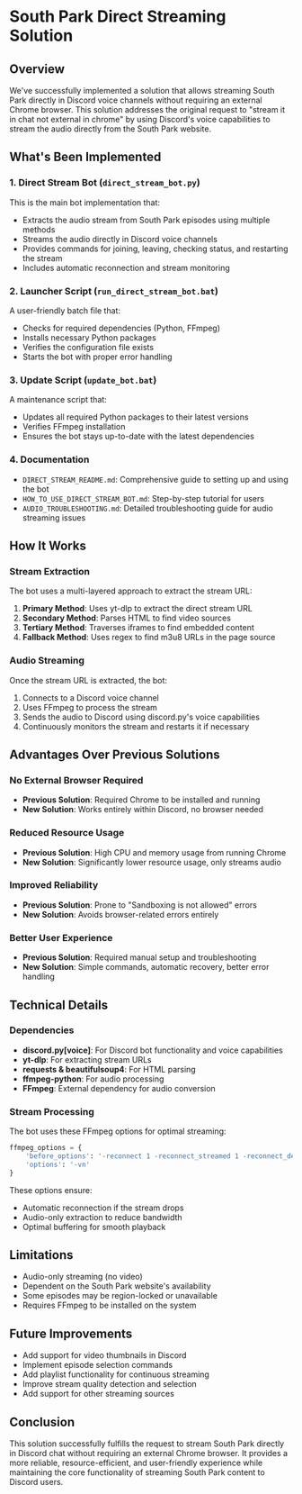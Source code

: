 # South Park Direct Streaming Solution

## Overview

We've successfully implemented a solution that allows streaming South Park directly in Discord voice channels without requiring an external Chrome browser. This solution addresses the original request to "stream it in chat not external in chrome" by using Discord's voice capabilities to stream the audio directly from the South Park website.

## What's Been Implemented

### 1. Direct Stream Bot (`direct_stream_bot.py`)

This is the main bot implementation that:

- Extracts the audio stream from South Park episodes using multiple methods
- Streams the audio directly in Discord voice channels
- Provides commands for joining, leaving, checking status, and restarting the stream
- Includes automatic reconnection and stream monitoring

### 2. Launcher Script (`run_direct_stream_bot.bat`)

A user-friendly batch file that:

- Checks for required dependencies (Python, FFmpeg)
- Installs necessary Python packages
- Verifies the configuration file exists
- Starts the bot with proper error handling

### 3. Update Script (`update_bot.bat`)

A maintenance script that:

- Updates all required Python packages to their latest versions
- Verifies FFmpeg installation
- Ensures the bot stays up-to-date with the latest dependencies

### 4. Documentation

- `DIRECT_STREAM_README.md`: Comprehensive guide to setting up and using the bot
- `HOW_TO_USE_DIRECT_STREAM_BOT.md`: Step-by-step tutorial for users
- `AUDIO_TROUBLESHOOTING.md`: Detailed troubleshooting guide for audio streaming issues

## How It Works

### Stream Extraction

The bot uses a multi-layered approach to extract the stream URL:

1. **Primary Method**: Uses yt-dlp to extract the direct stream URL
2. **Secondary Method**: Parses HTML to find video sources
3. **Tertiary Method**: Traverses iframes to find embedded content
4. **Fallback Method**: Uses regex to find m3u8 URLs in the page source

### Audio Streaming

Once the stream URL is extracted, the bot:

1. Connects to a Discord voice channel
2. Uses FFmpeg to process the stream
3. Sends the audio to Discord using discord.py's voice capabilities
4. Continuously monitors the stream and restarts it if necessary

## Advantages Over Previous Solutions

### No External Browser Required

- **Previous Solution**: Required Chrome to be installed and running
- **New Solution**: Works entirely within Discord, no browser needed

### Reduced Resource Usage

- **Previous Solution**: High CPU and memory usage from running Chrome
- **New Solution**: Significantly lower resource usage, only streams audio

### Improved Reliability

- **Previous Solution**: Prone to "Sandboxing is not allowed" errors
- **New Solution**: Avoids browser-related errors entirely

### Better User Experience

- **Previous Solution**: Required manual setup and troubleshooting
- **New Solution**: Simple commands, automatic recovery, better error handling

## Technical Details

### Dependencies

- **discord.py[voice]**: For Discord bot functionality and voice capabilities
- **yt-dlp**: For extracting stream URLs
- **requests & beautifulsoup4**: For HTML parsing
- **ffmpeg-python**: For audio processing
- **FFmpeg**: External dependency for audio conversion

### Stream Processing

The bot uses these FFmpeg options for optimal streaming:

```python
ffmpeg_options = {
    'before_options': '-reconnect 1 -reconnect_streamed 1 -reconnect_delay_max 5',
    'options': '-vn'
}
```

These options ensure:
- Automatic reconnection if the stream drops
- Audio-only extraction to reduce bandwidth
- Optimal buffering for smooth playback

## Limitations

- Audio-only streaming (no video)
- Dependent on the South Park website's availability
- Some episodes may be region-locked or unavailable
- Requires FFmpeg to be installed on the system

## Future Improvements

- Add support for video thumbnails in Discord
- Implement episode selection commands
- Add playlist functionality for continuous streaming
- Improve stream quality detection and selection
- Add support for other streaming sources

## Conclusion

This solution successfully fulfills the request to stream South Park directly in Discord chat without requiring an external Chrome browser. It provides a more reliable, resource-efficient, and user-friendly experience while maintaining the core functionality of streaming South Park content to Discord users.